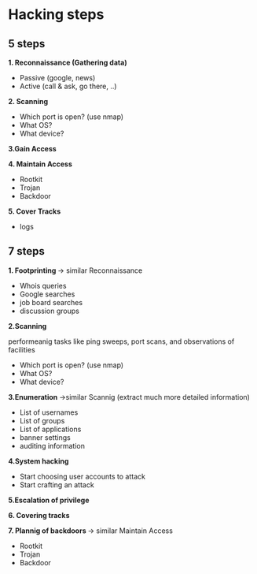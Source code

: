 Hacking steps
=============

5 steps
-------

<b> 1. Reconnaissance (Gathering data) </b>
  - Passive (google, news)
  - Active (call & ask, go there, ..)

<b> 2. Scanning </b>
  - Which port is open? (use nmap)
  - What OS?
  - What device?
    
<b> 3.Gain Access </b>

<b> 4. Maintain Access </b>
  - Rootkit
  - Trojan
  - Backdoor

<b> 5. Cover Tracks </b>
  - logs

7 steps
-------

<b> 1. Footprinting </b> -> similar Reconnaissance
  - Whois queries
  - Google searches
  - job board searches
  - discussion groups

<b> 2.Scanning </b>

performeanig tasks like ping sweeps, port scans, and observations of facilities

  - Which port is open? (use nmap)
  - What OS?
  - What device?

<b> 3.Enumeration </b> ->similar Scannig (extract much more detailed information)
  - List of usernames
  - List of groups
  - List of applications
  - banner settings
  - auditing information

<b> 4.System hacking </b> 
  - Start choosing user accounts to attack
  - Start crafting an attack

<b> 5.Escalation of privilege </b>

<b> 6. Covering tracks </b>

<b> 7. Plannig of backdoors </b> -> similar Maintain Access 
  - Rootkit
  - Trojan
  - Backdoor
